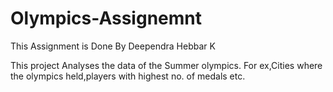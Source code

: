 # Olympics-Assignemnt

This Assignment is Done By Deependra Hebbar K

This project Analyses the data of the Summer olympics.
For ex,Cities where the olympics held,players with highest no. of  medals etc.
